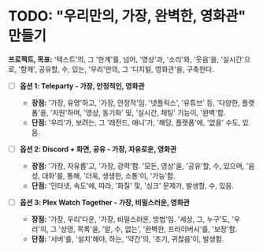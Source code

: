 # TODO: "우리만의, 가장, 완벽한, 영화관" 만들기

**프로젝트, 목표:** '텍스트'의, 그 '한계'를, 넘어, '영상'과, '소리'와, '웃음'을, '실시간'으로, '함께', 공유할, 수, 있는, '우리'만의, 그 '디지털, 영화관'을, 구축한다.

- [ ] **옵션 1: Teleparty - 가장, 안정적인, 영화관**
    - **장점:** '가장, 유명'하고, '가장, 안정적'임. '넷플릭스', '유튜브' 등, '다양한, 플랫폼'을, '지원'하며, '영상, 동기화' 및, '실시간, 채팅' 기능이, '완벽'함.
    - **단점:** '우리'가, 보려는, 그 '레전드, 애니'가, '해당, 플랫폼'에, '없을' 수도, 있음.

- [ ] **옵션 2: Discord + 화면, 공유 - 가장, 자유로운, 영화관**
    - **장점:** '가장, 자유롭'고, '가장, 강력'함. '모든, 영상'을, '공유'할, 수, 있으며, '음성, 대화'를, 통해, '더욱, 생생한, 소통'이, '가능'함.
    - **단점:** '인터넷, 속도'에, 따라, '화질' 및, '싱크' 문제가, 발생할, 수, 있음.

- [ ] **옵션 3: Plex Watch Together - 가장, 비밀스러운, 영화관**
    - **장점:** '가장, 우리'다운, '가장, 비밀스러운, 방법'임. '세상, 그, 누구'도, '우리'의, 그 '상영, 목록'을, '알, 수, 없는', '완벽한, 프라이버시'를, '보장'함.
    - **단점:** '서버'를, '설치'해야, 하는, '약간'의, '초기, 귀찮음'이, 발생함.
